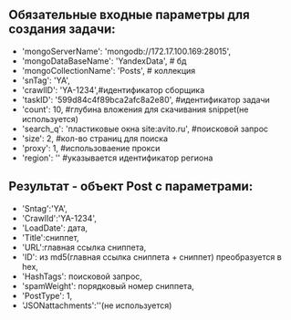 
## Обязательные входные параметры для создания задачи: 

 - 'mongoServerName': 'mongodb://172.17.100.169:28015',
 - 'mongoDataBaseName': 'YandexData', # бд
 - 'mongoCollectionName': 'Posts', # коллекция
 - 'snTag': 'YA',
 - 'crawlID': 'YA-1234',#идентификатор сборщика
 - 'taskID': '599d84c4f89bca2afc8a2e80', #идентификатор задачи
 - 'count': 10, #глубина вложения для скачивания snippet(не используется)
 - 'search_q': 'пластиковые окна site:avito.ru', #поисковой запрос
 - 'size': 2, #кол-во страниц для поиска 
 - 'proxy': 1, #использоваение прокси
 - 'region': '' #указывается идентификатор региона

## Результат - объект Post c параметрами:

- 'Sntag':'YA',
- 'CrawlId':'YA-1234',
- 'LoadDate': дата,
- 'Title':сниппет,
- 'URL':главная ссылка сниппета,
- 'ID': из md5(главная ссылка сниппета + сниппет) преобразуется в hex,
- 'HashTags': поисковой запрос,
- 'spamWeight': порядковый номер сниппета,
- 'PostType': 1,
- 'JSONattachments':''(не используется)
